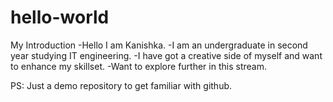 # hello-world

My Introduction
-Hello I am Kanishka.
-I am an undergraduate in second year studying IT engineering.
-I have got a creative side of myself and want to enhance my skillset.
-Want to explore further in this stream.

PS: Just a demo repository to get familiar with github.

